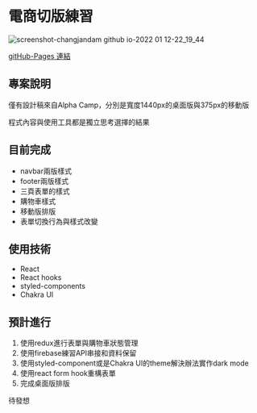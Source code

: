 # 電商切版練習

![screenshot-changjandam github io-2022 01 12-22_19_44](https://user-images.githubusercontent.com/7892298/149163847-e5fad789-89f0-40b0-a590-3de42cf83f50.png)

[gitHub-Pages 連結](https://changjandam.github.io/alpha-shop-react/)

## 專案說明

僅有設計稿來自Alpha Camp，分別是寬度1440px的桌面版與375px的移動版

程式內容與使用工具都是獨立思考選擇的結果

## 目前完成

- navbar兩版樣式
- footer兩版樣式
- 三頁表單的樣式
- 購物車樣式
- 移動版排版
- 表單切換行為與樣式改變

## 使用技術

- React
- React hooks
- styled-components
- Chakra UI

## 預計進行

1. 使用redux進行表單與購物車狀態管理
2. 使用firebase練習API串接和資料保留
3. 使用styled-component或是Chakra UI的theme解決辦法實作dark mode
4. 使用react form hook重構表單
5. 完成桌面版排版

待發想

